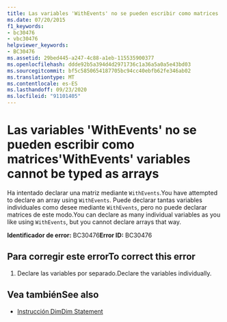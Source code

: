 ```yaml
---
title: Las variables 'WithEvents' no se pueden escribir como matrices
ms.date: 07/20/2015
f1_keywords:
- bc30476
- vbc30476
helpviewer_keywords:
- BC30476
ms.assetid: 29bed445-a247-4c88-a1eb-115535900377
ms.openlocfilehash: ddde92b5a394d4d2971736c1a36a5a0a5e43bd03
ms.sourcegitcommit: bf5c5850654187705bc94cc40ebfb62fe346ab02
ms.translationtype: MT
ms.contentlocale: es-ES
ms.lasthandoff: 09/23/2020
ms.locfileid: "91101405"
---
```

# <a name="withevents-variables-cannot-be-typed-as-arrays"></a><span data-ttu-id="8ac71-102">Las variables 'WithEvents' no se pueden escribir como matrices</span><span class="sxs-lookup"><span data-stu-id="8ac71-102">'WithEvents' variables cannot be typed as arrays</span></span>

<span data-ttu-id="8ac71-103">Ha intentado declarar una matriz mediante `WithEvents`.</span><span class="sxs-lookup"><span data-stu-id="8ac71-103">You have attempted to declare an array using `WithEvents`.</span></span> <span data-ttu-id="8ac71-104">Puede declarar tantas variables individuales como desee mediante `WithEvents`, pero no puede declarar matrices de este modo.</span><span class="sxs-lookup"><span data-stu-id="8ac71-104">You can declare as many individual variables as you like using `WithEvents`, but you cannot declare arrays that way.</span></span>  
  
 <span data-ttu-id="8ac71-105">**Identificador de error:** BC30476</span><span class="sxs-lookup"><span data-stu-id="8ac71-105">**Error ID:** BC30476</span></span>  
  
## <a name="to-correct-this-error"></a><span data-ttu-id="8ac71-106">Para corregir este error</span><span class="sxs-lookup"><span data-stu-id="8ac71-106">To correct this error</span></span>  
  
1. <span data-ttu-id="8ac71-107">Declare las variables por separado.</span><span class="sxs-lookup"><span data-stu-id="8ac71-107">Declare the variables individually.</span></span>  
  
## <a name="see-also"></a><span data-ttu-id="8ac71-108">Vea también</span><span class="sxs-lookup"><span data-stu-id="8ac71-108">See also</span></span>

- [<span data-ttu-id="8ac71-109">Instrucción Dim</span><span class="sxs-lookup"><span data-stu-id="8ac71-109">Dim Statement</span></span>](../language-reference/statements/dim-statement.md)
